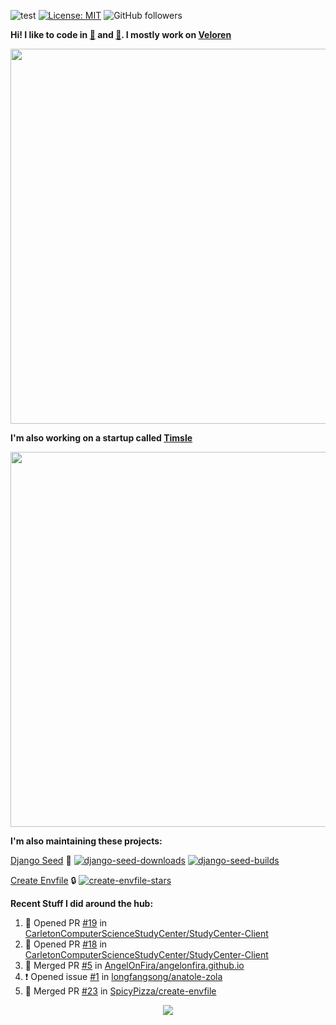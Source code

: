 ![test](https://hits.seeyoufarm.com/api/count/incr/badge.svg?url=https://github.com/AngelOnFira)
[![License: MIT](https://img.shields.io/badge/License-MIT-yellow.svg)](https://opensource.org/licenses/MIT)
![GitHub followers](https://img.shields.io/github/followers/angelonfira?style=social)

**Hi! I like to code in [:crab:](https://www.rust-lang.org/) and [:snake:](https://www.python.org/). I mostly work on [Veloren](https://veloren.net)**

<p align="center">
  <img width="600" src="https://media.discordapp.net/attachments/444005079410802699/730566298073038949/rsz_5f0656b6aa176.png">
</p>

**I'm also working on a startup called [Timsle](https://timsle.com)**

<p align="center">
  <img width="600" src="https://media.discordapp.net/attachments/444005079410802699/730566842674053130/rsz_5f0657242abb4.png">
</p>

**I'm also maintaining these projects:**

[Django Seed](https://github.com/Brobin/django-seed)
:seedling:
[![django-seed-downloads](https://pepy.tech/badge/django-seed)](https://pepy.tech/project/django-seed)
[![django-seed-builds](https://github.com/Brobin/django-seed/workflows/Test/badge.svg)](https://github.com/Brobin/django-seed)

[Create Envfile](https://github.com/SpicyPizza/create-envfile)
:lock:
[![create-envfile-stars](https://img.shields.io/github/stars/SpicyPizza/create-envfile?style=social)](https://github.com/SpicyPizza/create-envfile)

**Recent Stuff I did around the hub:**

<!--START_SECTION:activity-->
1. 💪 Opened PR [#19](https://github.com/CarletonComputerScienceStudyCenter/StudyCenter-Client/pull/19) in [CarletonComputerScienceStudyCenter/StudyCenter-Client](https://github.com/CarletonComputerScienceStudyCenter/StudyCenter-Client)
2. 💪 Opened PR [#18](https://github.com/CarletonComputerScienceStudyCenter/StudyCenter-Client/pull/18) in [CarletonComputerScienceStudyCenter/StudyCenter-Client](https://github.com/CarletonComputerScienceStudyCenter/StudyCenter-Client)
3. 🎉 Merged PR [#5](https://github.com/AngelOnFira/angelonfira.github.io/pull/5) in [AngelOnFira/angelonfira.github.io](https://github.com/AngelOnFira/angelonfira.github.io)
4. ❗️ Opened issue [#1](https://github.com/longfangsong/anatole-zola/issues/1) in [longfangsong/anatole-zola](https://github.com/longfangsong/anatole-zola)
5. 🎉 Merged PR [#23](https://github.com/SpicyPizza/create-envfile/pull/23) in [SpicyPizza/create-envfile](https://github.com/SpicyPizza/create-envfile)
<!--END_SECTION:activity-->

<p align="center">
  <img src="https://github-profile-trophy.vercel.app/?username=angelonfira&column=4&theme=nord&margin-w=15&margin-h=15">
</p>
